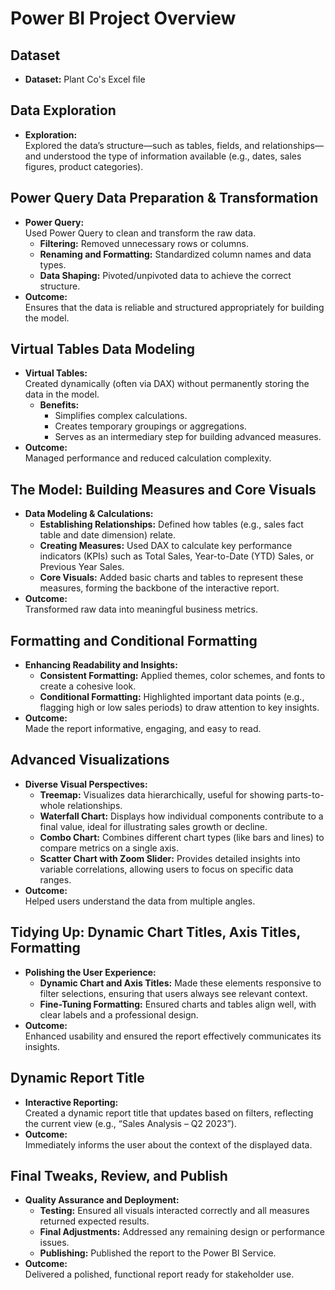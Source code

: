 # Power BI Project Overview

## Dataset
- **Dataset:** Plant Co's Excel file

## Data Exploration
- **Exploration:**  
  Explored the data’s structure—such as tables, fields, and relationships—and understood the type of information available (e.g., dates, sales figures, product categories).

## Power Query Data Preparation & Transformation
- **Power Query:**  
  Used Power Query to clean and transform the raw data.
  - **Filtering:** Removed unnecessary rows or columns.
  - **Renaming and Formatting:** Standardized column names and data types.
  - **Data Shaping:** Pivoted/unpivoted data to achieve the correct structure.
- **Outcome:**  
  Ensures that the data is reliable and structured appropriately for building the model.

## Virtual Tables Data Modeling
- **Virtual Tables:**  
  Created dynamically (often via DAX) without permanently storing the data in the model.
  - **Benefits:**
    - Simplifies complex calculations.
    - Creates temporary groupings or aggregations.
    - Serves as an intermediary step for building advanced measures.
- **Outcome:**  
  Managed performance and reduced calculation complexity.

## The Model: Building Measures and Core Visuals
- **Data Modeling & Calculations:**
  - **Establishing Relationships:** Defined how tables (e.g., sales fact table and date dimension) relate.
  - **Creating Measures:** Used DAX to calculate key performance indicators (KPIs) such as Total Sales, Year-to-Date (YTD) Sales, or Previous Year Sales.
  - **Core Visuals:** Added basic charts and tables to represent these measures, forming the backbone of the interactive report.
- **Outcome:**  
  Transformed raw data into meaningful business metrics.

## Formatting and Conditional Formatting
- **Enhancing Readability and Insights:**
  - **Consistent Formatting:** Applied themes, color schemes, and fonts to create a cohesive look.
  - **Conditional Formatting:** Highlighted important data points (e.g., flagging high or low sales periods) to draw attention to key insights.
- **Outcome:**  
  Made the report informative, engaging, and easy to read.

## Advanced Visualizations
- **Diverse Visual Perspectives:**
  - **Treemap:** Visualizes data hierarchically, useful for showing parts-to-whole relationships.
  - **Waterfall Chart:** Displays how individual components contribute to a final value, ideal for illustrating sales growth or decline.
  - **Combo Chart:** Combines different chart types (like bars and lines) to compare metrics on a single axis.
  - **Scatter Chart with Zoom Slider:** Provides detailed insights into variable correlations, allowing users to focus on specific data ranges.
- **Outcome:**  
  Helped users understand the data from multiple angles.

## Tidying Up: Dynamic Chart Titles, Axis Titles, Formatting
- **Polishing the User Experience:**
  - **Dynamic Chart and Axis Titles:** Made these elements responsive to filter selections, ensuring that users always see relevant context.
  - **Fine-Tuning Formatting:** Ensured charts and tables align well, with clear labels and a professional design.
- **Outcome:**  
  Enhanced usability and ensured the report effectively communicates its insights.

## Dynamic Report Title
- **Interactive Reporting:**  
  Created a dynamic report title that updates based on filters, reflecting the current view (e.g., “Sales Analysis – Q2 2023”).
- **Outcome:**  
  Immediately informs the user about the context of the displayed data.

## Final Tweaks, Review, and Publish
- **Quality Assurance and Deployment:**
  - **Testing:** Ensured all visuals interacted correctly and all measures returned expected results.
  - **Final Adjustments:** Addressed any remaining design or performance issues.
  - **Publishing:** Published the report to the Power BI Service.
- **Outcome:**  
  Delivered a polished, functional report ready for stakeholder use.

